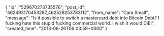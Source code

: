  {
   "id": "529670273735576",
   "post_id": "462493170453287_462528253783112",
   "from_name": "Cara Small",
   "message": "Is it possible to switch a mastercard debt into Bitcoin Debt? I fucking hate this stupid fucking commercial world. I wish it would DIE!",
   "created_time": "2013-06-26T06:03:59+0000"
 }
